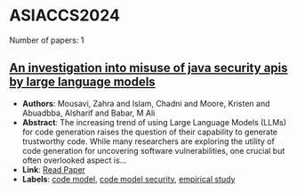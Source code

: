 # ASIACCS2024

Number of papers: 1

## [An investigation into misuse of java security apis by large language models](paper_1.md)
- **Authors**: Mousavi, Zahra and Islam, Chadni and Moore, Kristen and Abuadbba, Alsharif and Babar, M Ali
- **Abstract**: The increasing trend of using Large Language Models (LLMs) for code generation raises the question of their capability to generate trustworthy code. While many researchers are exploring the utility of code generation for uncovering software vulnerabilities, one crucial but often overlooked aspect is...
- **Link**: [Read Paper](https://arxiv.org/html/2404.03823v1)
- **Labels**: [code model](../../labels/code_model.md), [code model security](../../labels/code_model_security.md), [empirical study](../../labels/empirical_study.md)

